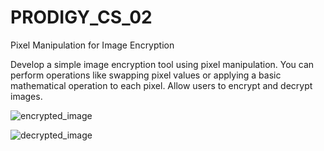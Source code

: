# PRODIGY_CS_02
Pixel Manipulation for Image Encryption

Develop a simple image encryption tool using pixel manipulation. You can perform operations like swapping pixel values or applying a basic mathematical operation to each pixel. Allow users to encrypt and decrypt images.

![encrypted_image](https://github.com/surajlata01/PRODIGY_CS_02/assets/112932002/ad49ec44-5afb-4150-98ab-a91647e7a1b6)

![decrypted_image](https://github.com/surajlata01/PRODIGY_CS_02/assets/112932002/3a9ce766-8073-45f3-9598-853682ba7065)
